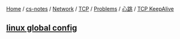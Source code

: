 [Home](https://mengxianbin.github.io) /
[cs-notes](https://mengxianbin.github.io/cs-notes/site) /
[Network](https://mengxianbin.github.io/cs-notes/site/Network) /
[TCP](https://mengxianbin.github.io/cs-notes/site/Network/TCP) /
[Problems](https://mengxianbin.github.io/cs-notes/site/Network/TCP/Problems) /
[心跳](https://mengxianbin.github.io/cs-notes/site/Network/TCP/Problems/%E5%BF%83%E8%B7%B3) /
[TCP KeepAlive](https://mengxianbin.github.io/cs-notes/site/Network/TCP/Problems/%E5%BF%83%E8%B7%B3/TCP%20KeepAlive)

## [linux global config](https://mengxianbin.github.io/cs-notes/site/Network/TCP/Problems/%E5%BF%83%E8%B7%B3/TCP%20KeepAlive/linux%20global%20config)
